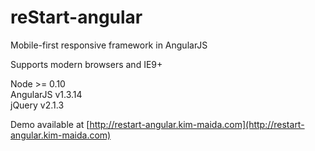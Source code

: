 reStart-angular
==========

Mobile-first responsive framework in AngularJS

Supports modern browsers and IE9+

Node >= 0.10  
AngularJS v1.3.14  
jQuery v2.1.3 

Demo available at [http://restart-angular.kim-maida.com](http://restart-angular.kim-maida.com)
